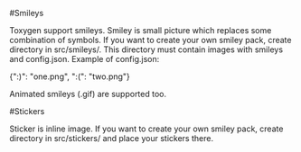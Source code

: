 #Smileys

Toxygen support smileys. Smiley is small picture which replaces some combination of symbols. If you want to create your own smiley pack, create directory in src/smileys/. This directory must contain images with smileys and config.json. Example of config.json:

{":)": "one.png", ":(": "two.png"}

Animated smileys (.gif) are supported too.

#Stickers

Sticker is inline image. If you want to create your own smiley pack, create directory in src/stickers/ and place your stickers there.